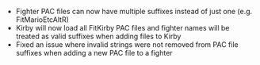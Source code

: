 - Fighter PAC files can now have multiple suffixes instead of just one (e.g. FitMarioEtcAltR)
- Kirby will now load all FitKirby PAC files and fighter names will be treated as valid suffixes when adding files to Kirby
- Fixed an issue where invalid strings were not removed from PAC file suffixes when adding a new PAC file to a fighter